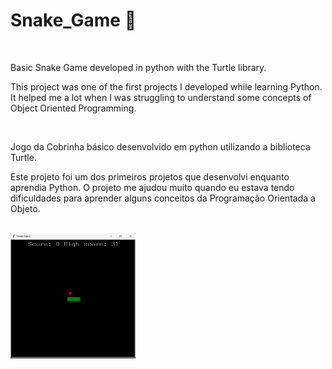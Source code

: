 # Snake_Game 🐍

<br />

Basic Snake Game developed in python with the Turtle library.

This project was one of the first projects I developed while learning Python. It helped me a lot when I was struggling to understand some concepts of Object Oriented Programming.

<br />

Jogo da Cobrinha básico desenvolvido em python utilizando a biblioteca Turtle.

Este projeto foi um dos primeiros projetos que desenvolvi enquanto aprendia Python. O projeto me ajudou muito quando eu estava tendo dificuldades para aprender alguns conceitos da Programação Orientada a Objeto.

<br />

<img src="./img/snake.png" width="200px" height="200px">
